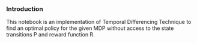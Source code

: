 ### Introduction

This notebook is an implementation of Temporal Differencing Technique to find an optimal policy for the given MDP without access to the state transitions P and reward function R.


